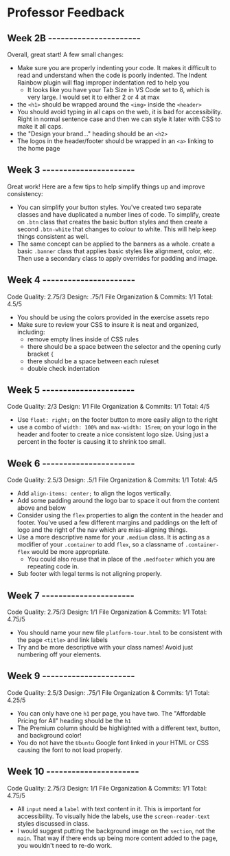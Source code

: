 # Professor Feedback

## Week 2B ----------------------

Overall, great start! A few small changes:

- Make sure you are properly indenting your code. It makes it difficult to read and understand when the code is poorly indented. The Indent Rainbow plugin will flag improper indentation red to help you
  - It looks like you have your Tab Size in VS Code set to 8, which is very large. I would set it to either 2 or 4 at max
- the `<h1>` should be wrapped around the `<img>` inside the `<header>`
- You should avoid typing in all caps on the web, it is bad for accessibility. Right in normal sentence case and then we can style it later with CSS to make it all caps.
- the "Design your brand..." heading should be an `<h2>`
- The logos in the header/footer should be wrapped in an `<a>` linking to the home page

## Week 3 ----------------------

Great work! Here are a few tips to help simplify things up and improve consistency:

- You can simplify your button styles. You've created two separate classes and have duplicated a number lines of code. To simplify, create on `.btn` class that creates the basic button styles and then create a second `.btn-white` that changes to colour to white. This will help keep things consistent as well.
- The same concept can be applied to the banners as a whole. create a basic `.banner` class that applies basic styles like alignment, color, etc. Then use a secondary class to apply overrides for padding and image.

## Week 4 ----------------------

Code Quality: 2.75/3
Design: .75/1
File Organization & Commits: 1/1
Total: 4.5/5

- You should be using the colors provided in the exercise assets repo
- Make sure to review your CSS to insure it is neat and organized, including:
  - remove empty lines inside of CSS rules
  - there should be a space between the selector and the opening curly bracket `{`
  - there should be a space between each ruleset
  - double check indentation 

## Week 5 ----------------------

Code Quality: 2/3
Design: 1/1
File Organization & Commits: 1/1
Total: 4/5

- Use `float: right;` on the footer button to more easily align to the right
- use a combo of `width: 100%` and `max-width: 15rem`; on your logo in the header and footer to create a nice consistent logo size. Using just a percent in the footer is causing it to shrink too small.

## Week 6 ----------------------

Code Quality: 2.5/3
Design: .5/1
File Organization & Commits: 1/1
Total: 4/5

- Add `align-items: center;` to align the logos vertically.
- Add some padding around the logo bar to space it out from the content above and below
- Consider using the `flex` properties to align the content in the header and footer. You've used a few different margins and paddings on the left of logo and the right of the nav which are miss-aligning things.
- Use a more descriptive name for your `.medium` class. It is acting as a modifier of your `.container` to add `flex`, so a classname of `.container-flex` would be more appropriate.
  - You could also reuse that in place of the `.medfooter` which you are repeating code in.
- Sub footer with legal terms is not aligning properly.

## Week 7 ----------------------

Code Quality: 2.75/3
Design: 1/1
File Organization & Commits: 1/1
Total: 4.75/5

- You should name your new file `platform-tour.html` to be consistent with the page `<title>` and link labels
- Try and be more descriptive with your class names! Avoid just numbering off your elements.

## Week 9 ----------------------

Code Quality: 2.5/3
Design: .75/1
File Organization & Commits: 1/1
Total: 4.25/5


- You can only have one `h1` per page, you have two. The "Affordable Pricing for All" heading should be the `h1`
- The Premium column should be highlighted with a different text, button, and background color!
- You do not have the `Ubuntu` Google font linked in your HTML or CSS causing the font to not load properly.

## Week 10 ----------------------

Code Quality: 2.75/3
Design: 1/1
File Organization & Commits: 1/1
Total: 4.75/5

- All `input` need a `label` with text content in it. This is important for accessibility. To visually hide the labels, use the `screen-reader-text` styles discussed in class.
- I would suggest putting the background image on the `section`, not the `main`. That way if there ends up being more content added to the page, you wouldn't need to re-do work.